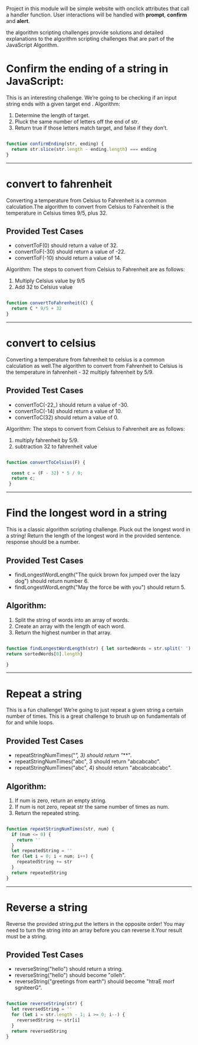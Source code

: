 Project in this module will be simple website with onclick attributes that call a handler function. User interactions will be handled with **prompt**, **confirm** and **alert**.

the algorithm scripting challenges provide solutions and detailed explanations to the algorithm scripting challenges that are part of the JavaScript Algorithm.

# Confirm the ending of a string in JavaScript: 
This is an interesting challenge. We’re going to be checking if an input string ends with a given target end .
Algorithm:
1. Determine the length of target.
2. Pluck the same number of letters off the end of str.
3. Return true if those letters match target, and false if they don’t.
```javascript 

function confirmEnding(str, ending) {
  return str.slice(str.length - ending.length) === ending 
}

 ```
 --------
# convert to fahrenheit
Converting a temperature from Celsius to Fahrenheit is a common calculation.The algorithm to convert from Celsius to Fahrenheit is the temperature in Celsius times 9/5, plus 32.
## Provided Test Cases
* convertToF(0) should return a value of 32.
* convertToF(-30) should return a value of -22.
* convertToF(-10) should return a value of 14.
 
Algorithm: The steps to convert from Celsius to Fahrenheit are as follows:
1. Multiply Celsius value by 9/5
2. Add 32 to Celsius value
```javascript 

function convertToFahrenheit(C) {
  return C * 9/5 + 32
}

 ``` 
-----
# convert to celsius
Converting a temperature from fahrenheit to celsius is a common calculation as well.The algorithm to convert from Fahrenheit to Celsius is the temperature in fahrenheit - 32 multiply fahrenheit by 5/9.
## Provided Test Cases
* convertToC(-22_) should return a value of -30.
* convertToC(-14) should return a value of 10.
* convertToC(32) should return a value of 0.

Algorithm: The steps to convert from Celsius to Fahrenheit are as follows:
1. multiply fahrenheit by 5/9.
2. subtraction 32 to fahrenheit value
```javascript 

function convertToCelsius(F) {

  const c = (F - 32) * 5 / 9;
  return c;
 }
 ``` 
-------
# Find the longest word in a string
This is a classic algorithm scripting challenge. Pluck out the longest word in a string!
Return the length of the longest word in the provided sentence.
response should be a number.
## Provided Test Cases
* findLongestWordLength("The quick brown fox jumped over the lazy dog") should return  number 6.
* findLongestWordLength("May the force be with you") should return 5.
## Algorithm:
1. Split the string of words into an array of words.
2. Create an array with the length of each word.
3. Return the highest number in that array.
```javascript 

function findLongestWordLength(str) { let sortedWords = str.split(' ').sort((a, b) => b.length - a.length)
return sortedWords[0].length}

}
 ``` 
------
# Repeat a string
This is a fun challenge! We’re going to just repeat a given string a certain number of times. This is a great challenge to brush up on fundamentals of for and while loops.
## Provided Test Cases 
* repeatStringNumTimes("*", 3) should return "***".
* repeatStringNumTimes("abc", 3 should return     "abcabcabc".
* repeatStringNumTimes("abc", 4) should return "abcabcabcabc". 

## Algorithm:

1. If num is zero, return an empty string.
2. If num is not zero, repeat str the same number  of times as num.
3. Return the repeated string.
```javascript 

function repeatStringNumTimes(str, num) {
  if (num <= 0) {
    return ''
  }
  let repeatedString = ''
  for (let i = 0; i < num; i++) {
    repeatedString += str
  }
  return repeatedString
}
 ``` 
----------
# Reverse a string
Reverse the provided string.put the letters in the opposite order! You may need to turn the string into an array before you can reverse it.Your result must be a string.
## Provided Test Cases
* reverseString("hello") should return a string.
* reverseString("hello") should become "olleh".
* reverseString("greetings from earth") should become "htraE morf sgniteerG".

```javascript 

function reverseString(str) {
  let reversedString = ''
  for (let i = str.length - 1; i >= 0; i--) {
    reversedString += str[i]
  }
  return reversedString
}
 ``` 
